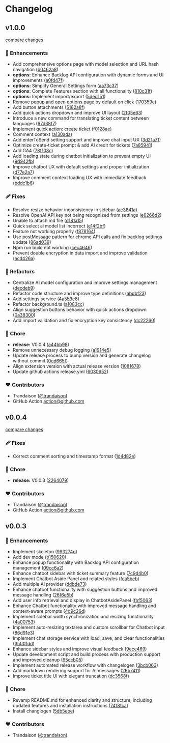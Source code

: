 # Changelog


## v1.0.0

[compare changes](https://github.com/trandaison/backlog-ai-ext/compare/v0.0.4...v1.0.0)

### 🚀 Enhancements

- Add comprehensive options page with model selection and URL hash navigation ([b0462a8](https://github.com/trandaison/backlog-ai-ext/commit/b0462a8))
- **options:** Enhance Backlog API configuration with dynamic forms and UI improvements ([a0fd47f](https://github.com/trandaison/backlog-ai-ext/commit/a0fd47f))
- **options:** Simplify General Settings form ([aa73c37](https://github.com/trandaison/backlog-ai-ext/commit/aa73c37))
- **options:** Complete Features section with all functionality ([810c31f](https://github.com/trandaison/backlog-ai-ext/commit/810c31f))
- **options:** Implement import/export ([5ded151](https://github.com/trandaison/backlog-ai-ext/commit/5ded151))
- Remove popup and open options page by default on click ([170359e](https://github.com/trandaison/backlog-ai-ext/commit/170359e))
- Add button attachments ([5162a8f](https://github.com/trandaison/backlog-ai-ext/commit/5162a8f))
- Add quick actions dropdown and improve UI layout ([2f05e63](https://github.com/trandaison/backlog-ai-ext/commit/2f05e63))
- Introduce a new command for translating ticket content between languages ([67d38f7](https://github.com/trandaison/backlog-ai-ext/commit/67d38f7))
- Implement quick action: create ticket ([f0128ae](https://github.com/trandaison/backlog-ai-ext/commit/f0128ae))
- Comment context ([a130ada](https://github.com/trandaison/backlog-ai-ext/commit/a130ada))
- Add enterToSend setting support and improve chat input UX ([3d21a71](https://github.com/trandaison/backlog-ai-ext/commit/3d21a71))
- Optimize create-ticket prompt & add AI credit for tickets ([7a85941](https://github.com/trandaison/backlog-ai-ext/commit/7a85941))
- Add GA4 ([78f108c](https://github.com/trandaison/backlog-ai-ext/commit/78f108c))
- Add loading state during chatbot initialization to prevent empty UI ([9d942fb](https://github.com/trandaison/backlog-ai-ext/commit/9d942fb))
- Improve chatbot UX with default settings and proper initialization ([d77e2a7](https://github.com/trandaison/backlog-ai-ext/commit/d77e2a7))
- Improve comment context loading UX with immediate feedback ([bddc1b6](https://github.com/trandaison/backlog-ai-ext/commit/bddc1b6))

### 🩹 Fixes

- Resolve resize behavior inconsistency in sidebar ([ae3841a](https://github.com/trandaison/backlog-ai-ext/commit/ae3841a))
- Resolve OpenAI API key not being recognized from settings ([e6266d2](https://github.com/trandaison/backlog-ai-ext/commit/e6266d2))
- Unable to attach md file ([d181a15](https://github.com/trandaison/backlog-ai-ext/commit/d181a15))
- Quick select ai model list incorrect ([e14f2bf](https://github.com/trandaison/backlog-ai-ext/commit/e14f2bf))
- Feature  not working properly ([f878164](https://github.com/trandaison/backlog-ai-ext/commit/f878164))
- Use postMessage pattern for chrome API calls and fix backlog settings update ([86ad039](https://github.com/trandaison/backlog-ai-ext/commit/86ad039))
- Npm run build not working ([cec4646](https://github.com/trandaison/backlog-ai-ext/commit/cec4646))
- Prevent double encryption in data import and improve validation ([acd426a](https://github.com/trandaison/backlog-ai-ext/commit/acd426a))

### 💅 Refactors

- Centralize AI model configuration and improve settings management ([decdeb9](https://github.com/trandaison/backlog-ai-ext/commit/decdeb9))
- Refactor code structure and improve type definitions ([abdbf23](https://github.com/trandaison/backlog-ai-ext/commit/abdbf23))
- Add settings service ([4a559e8](https://github.com/trandaison/backlog-ai-ext/commit/4a559e8))
- Refactor background.ts ([a1083cc](https://github.com/trandaison/backlog-ai-ext/commit/a1083cc))
- Align suggestion buttons behavior with quick actions dropdown ([0a38300](https://github.com/trandaison/backlog-ai-ext/commit/0a38300))
- Add import validation and fix encryption key consistency ([dc22260](https://github.com/trandaison/backlog-ai-ext/commit/dc22260))

### 🏡 Chore

- **release:** V0.0.4 ([a44bb98](https://github.com/trandaison/backlog-ai-ext/commit/a44bb98))
- Remove unnecessary debug logging ([a1914e5](https://github.com/trandaison/backlog-ai-ext/commit/a1914e5))
- Update release process to bump version and generate changelog without commit ([0ed665f](https://github.com/trandaison/backlog-ai-ext/commit/0ed665f))
- Align extension version with actual release version ([1081678](https://github.com/trandaison/backlog-ai-ext/commit/1081678))
- Update github actions release.yml ([6030652](https://github.com/trandaison/backlog-ai-ext/commit/6030652))

### ❤️ Contributors

- Trandaison ([@trandaison](https://github.com/trandaison))
- GitHub Action <action@github.com>

## v0.0.4

[compare changes](https://github.com/trandaison/backlog-ai-ext/compare/v0.0.3...v0.0.4)

### 🩹 Fixes

- Correct comment sorting and timestamp format ([1d4d82e](https://github.com/trandaison/backlog-ai-ext/commit/1d4d82e))

### 🏡 Chore

- **release:** V0.0.3 ([2264079](https://github.com/trandaison/backlog-ai-ext/commit/2264079))

### ❤️ Contributors

- Trandaison ([@trandaison](https://github.com/trandaison))
- GitHub Action <action@github.com>

## v0.0.3


### 🚀 Enhancements

- Implement skeleton ([993274d](https://github.com/trandaison/backlog-ai-ext/commit/993274d))
- Add dev mode ([b150620](https://github.com/trandaison/backlog-ai-ext/commit/b150620))
- Enhance popup functionality with Backlog API configuration management ([09cc6a2](https://github.com/trandaison/backlog-ai-ext/commit/09cc6a2))
- Enhance chatbot sidebar with ticket summary feature ([7c9d4b0](https://github.com/trandaison/backlog-ai-ext/commit/7c9d4b0))
- Implement Chatbot Aside Panel and related styles ([fca5beb](https://github.com/trandaison/backlog-ai-ext/commit/fca5beb))
- Add multiple AI provider ([ddbde73](https://github.com/trandaison/backlog-ai-ext/commit/ddbde73))
- Enhance chatbot functionality with suggestion buttons and improved message handling ([26f6e5b](https://github.com/trandaison/backlog-ai-ext/commit/26f6e5b))
- Add user info retrieval and display in ChatbotAsidePanel ([fbf5063](https://github.com/trandaison/backlog-ai-ext/commit/fbf5063))
- Enhance Chatbot functionality with improved message handling and context-aware prompts ([4d9c26d](https://github.com/trandaison/backlog-ai-ext/commit/4d9c26d))
- Implement sidebar width synchronization and resizing functionality ([4a00753](https://github.com/trandaison/backlog-ai-ext/commit/4a00753))
- Implement auto-resizing textarea and custom scrollbar for Chatbot input ([86d91e3](https://github.com/trandaison/backlog-ai-ext/commit/86d91e3))
- Implement chat storage service with load, save, and clear functionalities ([35001dd](https://github.com/trandaison/backlog-ai-ext/commit/35001dd))
- Enhance sidebar styles and improve visual feedback ([9ece469](https://github.com/trandaison/backlog-ai-ext/commit/9ece469))
- Update development script and build process with production support and improved cleanup ([65ccb05](https://github.com/trandaison/backlog-ai-ext/commit/65ccb05))
- Implement automated release workflow with changelogen ([3bcb063](https://github.com/trandaison/backlog-ai-ext/commit/3bcb063))
- Add markdown rendering support for AI messages ([26b7411](https://github.com/trandaison/backlog-ai-ext/commit/26b7411))
- Improve ticket title UI with elegant truncation ([dc3568f](https://github.com/trandaison/backlog-ai-ext/commit/dc3568f))

### 🏡 Chore

- Revamp README.md for enhanced clarity and structure, including updated features and installation instructions ([7418fca](https://github.com/trandaison/backlog-ai-ext/commit/7418fca))
- Install changlogen ([5db5ebe](https://github.com/trandaison/backlog-ai-ext/commit/5db5ebe))

### ❤️ Contributors

- Trandaison ([@trandaison](https://github.com/trandaison))

